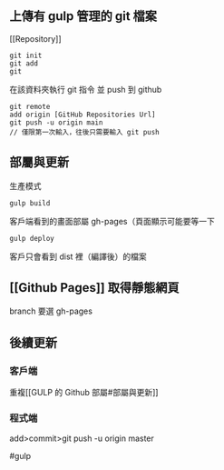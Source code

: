## 上傳有 gulp 管理的 git 檔案

[[Repository]]
```
git init
git add
git
```
在該資料夾執行 git 指令
並 push 到 github
```
git remote 
add origin [GitHub Repositories Url]
git push -u origin main
// 僅限第一次輸入，往後只需要輸入 git push
```

## 部屬與更新
生產模式
```
gulp build
```
客戶端看到的畫面部屬 gh-pages（頁面顯示可能要等一下
```
gulp deploy  
```
客戶只會看到 dist 裡（編譯後）的檔案

## [[Github Pages]] 取得靜態網頁
branch 要選 gh-pages


## 後續更新
### 客戶端
重複[[GULP 的 Github 部屬#部屬與更新]]
### 程式端
add>commit>git push -u origin master

#gulp